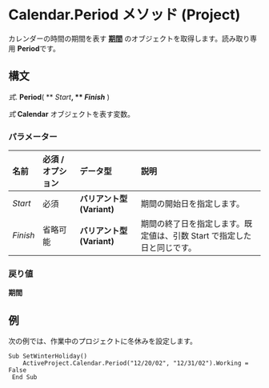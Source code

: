 
# Calendar.Period メソッド (Project)

カレンダーの時間の期間を表す **[期間](84358c72-024f-e608-9424-8e9c6bad7259.md)** のオブジェクトを取得します。読み取り専用 **Period**です。


## 構文

 _式_. **Period**( ** _Start_**, ** _Finish_** )

 _式_ **Calendar** オブジェクトを表す変数。


### パラメーター



|**名前**|**必須 / オプション**|**データ型**|**説明**|
|:-----|:-----|:-----|:-----|
| _Start_|必須|**バリアント型 (Variant)**|期間の開始日を指定します。|
| _Finish_|省略可能|**バリアント型 (Variant)**|期間の終了日を指定します。既定値は、引数 Start で指定した日と同じです。|

### 戻り値

 **期間**


## 例

次の例では、作業中のプロジェクトに冬休みを設定します。


```
Sub SetWinterHoliday() 
    ActiveProject.Calendar.Period("12/20/02", "12/31/02").Working = False 
 End Sub
```

